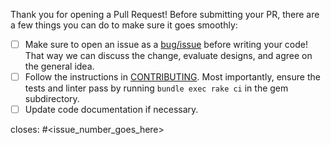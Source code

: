 Thank you for opening a Pull Request! Before submitting your PR, there are a few things you can do to make sure it goes smoothly:

- [ ] Make sure to open an issue as a [bug/issue](https://github.com/googleapis/ruby-spanner/issues) before writing your code!  That way we can discuss the change, evaluate designs, and agree on the general idea.
- [ ] Follow the instructions in [CONTRIBUTING](CONTRIBUTING.md). Most importantly, ensure the tests and linter pass by running `bundle exec rake ci` in the gem subdirectory.
- [ ] Update code documentation if necessary.

closes: #<issue_number_goes_here>